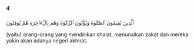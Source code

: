 ##### 4

<span class="ayah">ٱلَّذِينَ يُقِيمُونَ ٱلصَّلَوٰةَ وَيُؤْتُونَ ٱلزَّكَوٰةَ وَهُم بِٱلْءَاخِرَةِ هُمْ يُوقِنُونَ</span>

<span class="ayah_translation">(yaitu) orang-orang yang mendirikan shalat, menunaikan zakat dan mereka yakin akan adanya negeri akhirat.</span>
